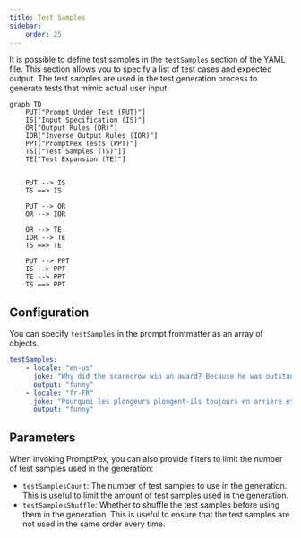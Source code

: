 ```yaml
---
title: Test Samples
sidebar:
    order: 25
---
```


It is possible to define test samples in the `testSamples` section of the YAML file. This section allows you to specify a list of test cases and expected output.
The test samples are used in the test generation process to generate tests that mimic actual user input.

```mermaid
graph TD
    PUT["Prompt Under Test (PUT)"]
    IS["Input Specification (IS)"]
    OR["Output Rules (OR)"]
    IOR["Inverse Output Rules (IOR)"]
    PPT["PromptPex Tests (PPT)"]
    TS[["Test Samples (TS)"]]
    TE["Test Expansion (TE)"]


    PUT --> IS
    TS ==> IS

    PUT --> OR
    OR --> IOR

    OR --> TE
    IOR --> TE
    TS ==> TE

    PUT --> PPT
    IS --> PPT
    TE --> PPT
    TS ==> PPT
```

## Configuration

You can specify `testSamples` in the prompt frontmatter as an array of objects.

```yaml wrap
testSamples:
    - locale: "en-us"
      joke: "Why did the scarecrow win an award? Because he was outstanding in his field."
      output: "funny"
    - locale: "fr-FR"
      joke: "Pourquoi les plongeurs plongent-ils toujours en arrière et jamais en avant? Parce que sinon ils tombent dans le bateau."
      output: "funny"
```

## Parameters

When invoking PromptPex, you can also provide filters to limit the number of test samples used
in the generation:

- `testSamplesCount`: The number of test samples to use in the generation. This is useful to limit the amount of test samples used in the generation.
- `testSamplesShuffle`: Whether to shuffle the test samples before using them in the generation. This is useful to ensure that the test samples are not used in the same order every time.

